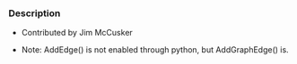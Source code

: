 ### Description
[]([File:VTK_Examples_Python_Graphs_VisualizeGraph.png])

* Contributed by Jim McCusker

* Note: AddEdge() is not enabled through python, but AddGraphEdge() is.
